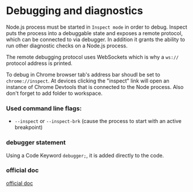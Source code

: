 # Debugging and diagnostics

Node.js process must be started in `Inspect mode` in order to debug. Inspect puts the process into a debuggable state and exposes a remote protocol, which can be connected to via debugger. In addition it grants the ability to run other diagnostic checks on a Node.js process.<br>

The remote debugging protocol uses WebSockets which is why a `ws://` protocol address is printed.<br>

To debug in Chrome browser tab's address bar shoudl be set to `chrome://inspect`. At devices clicking the "inspect" link will open an instance of Chrome Devtools that is connected to the Node process. Also don't forget to add folder to workspace.

### Used command line flags:

- `--inspect` or `--inspect-brk` (cause the process to start with an active breakpoint)

### debugger statement

Using a Code Keyword `debugger;`, it is added directly to the code.

### official doc

[official doc](https://nodejs.org/en/docs/guides/debugging-getting-started/)
